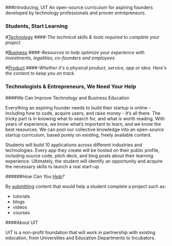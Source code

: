 ###Introducing, UIT
An open-source curriculum for aspiring founders developed by technology professionals and proven entrepreneurs.

### Students, Start Learning

#[Technology](technology/README.md)
####_-The technical skills & tools required to complete your project._

#[Business](business/README.md)
####_-Resources to help optimize your experience with investments, legalities, co-founders and employees._

#[Product](product/README.md)
####_-Whether it's a physical product, service, app or idea. Here's the content to keep you on track._

### Technologists & Entrepreneurs, We Need Your Help

####We Can Improve Technology and Business Education

Everything an aspiring founder needs to build their startup is online - Including how to code, acquire users, and raise money - It’s all there. The tricky part is in knowing what to search for, and what is worth reading. With years of experience, we know what’s important to learn, and we know the best resources. We can pool our collective knowledge into an open-source startup curriculum, based purely on existing, freely available content. 

Students will build 10 applications across different industries and
technologies. Every app they create will be hosted on their public profile, 
including source code, pitch deck, and blog posts about their learning 
experience. Ultimately, the student will identify an opportunity and acquire 
the necessary skills to launch a real start-up.


######_How Can You [Help](contributing/README.md)?_

By [submitting](contributing/README.md) content that would help a student complete a project such as:

- tutorials
- blogs
- videos
- courses


####About UIT

UIT is a non-profit foundation that will work in partnership with existing education, from Universities and Education Departments to Incubators.

